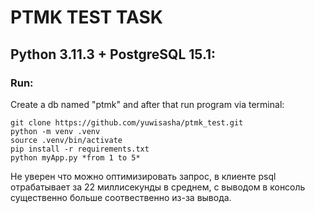 # PTMK TEST TASK 

## Python 3.11.3 + PostgreSQL 15.1:

### Run:
Create a db named "ptmk"
and after that run program via terminal:
```
git clone https://github.com/yuwisasha/ptmk_test.git
python -m venv .venv
source .venv/bin/activate
pip install -r requirements.txt
python myApp.py *from 1 to 5*
```

Не уверен что можно оптимизировать запрос, в клиенте psql отрабатывает за 22 миллисекунды в среднем, с выводом в консоль существенно больше соотвественно из-за вывода.